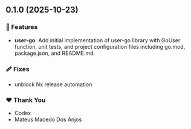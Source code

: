 ## 0.1.0 (2025-10-23)

### 🚀 Features

- **user-go:** Add initial implementation of user-go library with GoUser function, unit tests, and project configuration files including go.mod, package.json, and README.md.

### 🩹 Fixes

- unblock Nx release automation

### ❤️ Thank You

- Codex
- Mateus Macedo Dos Anjos